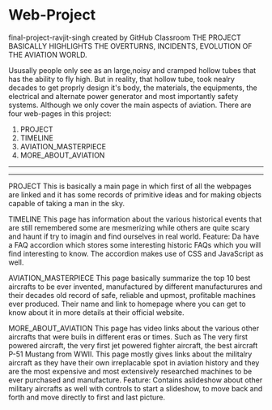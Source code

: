 # Web-Project
final-project-ravjit-singh created by GitHub Classroom
THE PROJECT BASICALLY HIGHLIGHTS THE OVERTURNS, INCIDENTS, EVOLUTION OF THE AVIATION WORLD.

Ususally people only see as an large,noisy and cramped hollow tubes that has the ability to fly high. But in reality, that hollow tube, took nealry decades to get proprly design it's body, the materials, the equipments, the electrical and alternate power generator and most importantly safety systems.
Although we only cover the main aspects of aviation. There are four web-pages in this project:
1. PROJECT
2. TIMELINE
3. AVIATION_MASTERPIECE
4. MORE_ABOUT_AVIATION

----------------------------------------------------------------------------------------------------------------------------------------------------------------------------
----------------------------------------------------------------------------------------------------------------------------------------------------------------------------

PROJECT
This is basically a main page in which first of all the webpages are linked and it has some records of primitive ideas and for making objects capable of taking a man in the sky.

TIMELINE
This page has information about the various historical events that are still remembered some are mesmerizing while others are quite scary and haunt if try to imagin and find ourselves in real world.
Feature: Da have a FAQ accordion which stores some interesting historic FAQs which you will find interesting to know. The accordion makes use of CSS and JavaScript as well.

AVIATION_MASTERPIECE
This page basically summarize the top 10 best aircrafts to be ever invented, manufactured by different manufacturures and their decades old record of safe, reliable and upmost, profitable machines ever produced. Their name and link to homepage where you can get to know about it in more details at their official website.

MORE_ABOUT_AVIATION
This page has video links about the various other aircrafts that were buils in different eras or times. Such as The very first powered aircraft, the very first jet powered fighter aircraft, the best aircraft P-51 Mustang from WWII. This page mostly gives links about the militalry aircraft as they have their own irreplacable spot in aviation history and they are the most expensive and most extensively researched machines to be ever purchased and manufacture.
Feature: Contains aslideshow about other military aircrafts as well with controls to start a slideshow, to move back and forth and move directly to first and last picture.
